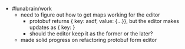 - #lunabrain/work
	- need to figure out how to get maps working for the editor
		- protobuf returns { key: asdf, value: {...}}, but the editor makes updates as { key: <value>}
		- should the editor keep it as the former or the later?
	- made solid progress on refactoring protobuf form editor